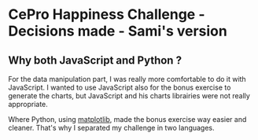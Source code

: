 # CePro Happiness Challenge - Decisions made - Sami's version

## Why both JavaScript and Python ?
For the data manipulation part, I was really more comfortable to do it with JavaScript.
I wanted to use JavaScript also for the bonus exercise to generate the charts, but JavaScript and his charts librairies were not really appropriate.

Where Python, using [matplotlib], made the bonus exercise way easier and cleaner. That's why I separated my challenge in two languages.



[matplotlib]: https://matplotlib.org/